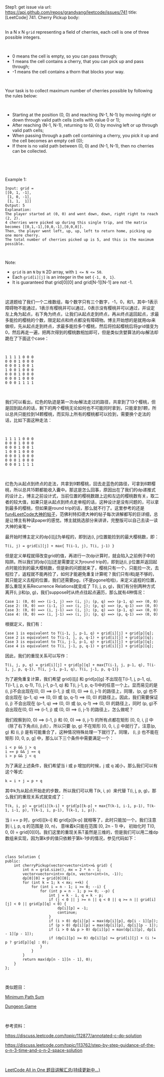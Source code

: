 Step1: get issue via url: https://api.github.com/repos/grandyang/leetcode/issues/741 
 title:[LeetCode] 741. Cherry Pickup 
 body:  
  

In a N x N `grid` representing a field of cherries, each cell is one of three possible integers.

 

  * 0 means the cell is empty, so you can pass through;
  * 1 means the cell contains a cherry, that you can pick up and pass through;
  * -1 means the cell contains a thorn that blocks your way.



 

Your task is to collect maximum number of cherries possible by following the rules below:

 

  * Starting at the position (0, 0) and reaching (N-1, N-1) by moving right or down through valid path cells (cells with value 0 or 1);
  * After reaching (N-1, N-1), returning to (0, 0) by moving left or up through valid path cells;
  * When passing through a path cell containing a cherry, you pick it up and the cell becomes an empty cell (0);
  * If there is no valid path between (0, 0) and (N-1, N-1), then no cherries can be collected.



 

 

Example 1:
    
    
    Input: grid =
    [[0, 1, -1],
     [1, 0, -1],
     [1, 1,  1]]
    Output: 5
    Explanation: 
    The player started at (0, 0) and went down, down, right right to reach (2, 2).
    4 cherries were picked up during this single trip, and the matrix becomes [[0,1,-1],[0,0,-1],[0,0,0]].
    Then, the player went left, up, up, left to return home, picking up one more cherry.
    The total number of cherries picked up is 5, and this is the maximum possible.
    

 

Note:

  * `grid` is an `N` by `N` 2D array, with `1 <= N <= 50`.
  * Each `grid[i][j]` is an integer in the set `{-1, 0, 1}`.
  * It is guaranteed that grid[0][0] and grid[N-1][N-1] are not -1.



 

这道题给了我们一个二维数组，每个数字只有三个数字，-1，0，和1，其中-1表示障碍物不能通过，1表示有樱桃并可以通过，0表示没有樱桃并可以通过，并设定左上角为起点，右下角为终点，让我们从起点走到终点，再从终点返回起点，求最多能捡的樱桃的个数，限定起点和终点都没有障碍物。博主开始想的是就用dp来做呗，先从起点走到终点，求最多能捡多个樱桃，然后将捡起樱桃后将grid值变为0，然后再走一遍，把两次得到的樱桃数相加即可，但是类似贪婪算法的dp解法却跪在了下面这个case：

 
    
    
    1 1 1 1 0 0 0
    0 0 0 1 0 0 0
    0 0 0 1 0 0 1
    1 0 0 1 0 0 0
    0 0 0 1 0 0 0
    0 0 0 1 0 0 0
    0 0 0 1 1 1 1

 

我们可以看出，红色的轨迹是第一次dp解法走过的路径，共拿到了13个樱桃，但是回到起点的话，剩下的两个樱桃无论如何也不可能同时拿到，只能拿到1颗，所以总共只能捡到14颗樱桃，而实际上所有的樱桃都可以捡到，需要换个走法的话，比如下面这种走法：

 
    
    
    1 1 1 1 0 0 0
    0 0 0 1 0 0 0
    0 0 0 1 0 0 1
    1 0 0 1 0 0 0
    0 0 0 1 0 0 0
    0 0 0 1 0 0 0
    0 0 0 1 1 1 1

 

红色为从起点到终点的走法，共拿到9颗樱桃，回去走蓝色的路径，可拿到6颗樱桃，所以总共15颗都能收入囊中。那这是怎么回事，原因出在了我们的dp递推式的设计上，博主之前设计式，当前位置的樱桃数跟上边和左边的樱桃数有关，取二者的较大值，如果只是从起点到终点走单程的话，这种设计是没有问题的，可以拿到最多的樱桃，但如果是round trip的话，那么就不行了。这里参考的还是[fun4LeetCode大神的帖子](https://discuss.leetcode.com/topic/113762/step-by-step-guidance-of-the-o-n-3-time-and-o-n-2-space-solution)，范佛利特扣德大神的帖子每次讲解都写的巨详细，总是让博主有种读paper的感觉。博主就挑选部分来讲讲，完整版可以自己去读一读大神的亲笔～

最开始时博主定义的dp[i][j]为单程的，即到达(i, j)位置能捡到的最大樱桃数，即：
    
    
    T(i, j) = grid[i][j] + max{ T(i-1, j), T(i, j-1) }

但是定义单程就得改变grid的值，再进行一次dp计算时，就会陷入之前例子中的陷阱。所以我们的dp[i][j]还是需要定义为round trip的，即到达(i, j)位置并返回起点时能捡到的最大樱桃数，但是新的问题就来了，樱桃只有一个，只能捡一次，去程捡了，返程就不能再捡了，如何才能避免重复计算呢？我们只有i和j是不够的，其只能定义去程的位置，我们还需要pg，(不是pgone哈哈)，来定义返程的位置，那么重现关系Recurrence Relations就变成了 T(i, j, p, g)，我们有分别两种方式离开(i, j)和(p, g)，我们suppose时从终点往起点遍历，那么就有4种情况：
    
    
    Case 1: (0, 0) ==> (i-1, j) ==> (i, j); (p, q) ==> (p-1, q) ==> (0, 0)
    Case 2: (0, 0) ==> (i-1, j) ==> (i, j); (p, q) ==> (p, q-1) ==> (0, 0)
    Case 3: (0, 0) ==> (i, j-1) ==> (i, j); (p, q) ==> (p-1, q) ==> (0, 0)
    Case 4: (0, 0) ==> (i, j-1) ==> (i, j); (p, q) ==> (p, q-1) ==> (0, 0)

根据定义，我们有：
    
    
    Case 1 is equivalent to T(i-1, j, p-1, q) + grid[i][j] + grid[p][q];
    Case 2 is equivalent to T(i-1, j, p, q-1) + grid[i][j] + grid[p][q];
    Case 3 is equivalent to T(i, j-1, p-1, q) + grid[i][j] + grid[p][q];
    Case 4 is equivalent to T(i, j-1, p, q-1) + grid[i][j] + grid[p][q];

因此，我们的重现关系可以写作：
    
    
    T(i, j, p, q) = grid[i][j] + grid[p][q] + max{T(i-1, j, p-1, q), T(i-1, j, p, q-1), T(i, j-1, p-1, q), T(i, j-1, p, q-1)}

为了避免重复计算，我们希望 grid[i][j] 和 grid[p][g] 不出现在T(i-1, j, p-1, q), T(i-1, j, p, q-1), T(i, j-1, p-1, q) 和 T(i, j-1, p, q-1)中的任意一个上。显而易见的是(i, j)不会出现在(0, 0) ==> (i-1, j) 或 (0, 0) ==> (i, j-1) 的路径上，同理，(p, g) 也不会出现在 (p-1, q) ==> (0, 0) 或 (p, q-1) ==> (0, 0) 的路径上。因此，我们需要保证(i, j) 不会出现在 (p-1, q) ==> (0, 0) 或 (p, q-1) ==> (0, 0) 的路径上，同时 (p, g)不会出现在(0, 0) ==> (i-1, j) 或 (0, 0) ==> (i, j-1) 的路径上，怎么做呢？

我们观察到(0, 0) ==> (i-1, j) 和 (0, 0) ==> (i, j-1) 的所有点都在矩形 [0, 0, i, j] 中（除了右下角点(i, j)点），所以只要 (p, g) 不在矩形 [0, 0, i, j] 中就行了，注意(p, g) 和 (i, j) 是有可能重合了，这种情况特殊处理一下就行了。同理， (i, j) 也不能在矩形 [0, 0, p, g] 中，那么以下三个条件中需要满足一个：
    
    
    i < p && j > q
    i == p && j == q
    i > p && j < q

为了满足上述条件，我们希望当 i 或 p 增加的时候，j 或 q 减小，那么我们可以有这个等式:
    
    
    k = i + j = p + q

其中k为从起点开始走的步数，所以我们可以用 T(k, i, p)  来代替 T(i, j, p, g)，那么我们的重现关系式就变成了：
    
    
    T(k, i, p) = grid[i][k-i] + grid[p][k-p] + max{T(k-1, i-1, p-1), T(k-1, i-1, p), T(k-1, i, p-1), T(k-1, i, p)}.

当 i == p 时，grid[i][k-i] 和 grid[p][k-p] 就相等了，此时只能加一个。我们注意到 i, j, p, q 的范围是 [0, n)， 意味着k只能在范围 [0, 2n - 1) 中， 初始化时 T(0, 0, 0) = grid[0][0]。我们这里的重现关系T虽然是三维的，但是我们可以用二维dp数组来实现，因为第k步的值只依赖于第k-1步的情况，参见代码如下：

 
    
    
    class Solution {
    public:
        int cherryPickup(vector<vector<int>>& grid) {
            int n = grid.size(), mx = 2 * n - 1;
            vector<vector<int>> dp(n, vector<int>(n, -1));
            dp[0][0] = grid[0][0];
            for (int k = 1; k < mx; ++k) {
                for (int i = n - 1; i >= 0; --i) {
                    for (int p = n - 1; p >= 0; --p) {
                        int j = k - i, q = k - p;
                        if (j < 0 || j >= n || q < 0 || q >= n || grid[i][j] < 0 || grid[p][q] < 0) {
                            dp[i][p] = -1;
                            continue;
                        }
                        if (i > 0) dp[i][p] = max(dp[i][p], dp[i - 1][p]);
                        if (p > 0) dp[i][p] = max(dp[i][p], dp[i][p - 1]);
                        if (i > 0 && p > 0) dp[i][p] = max(dp[i][p], dp[i - 1][p - 1]);
                        if (dp[i][p] >= 0) dp[i][p] += grid[i][j] + (i != p ? grid[p][q] : 0);
                    }
                }
            }
            return max(dp[n - 1][n - 1], 0);
        }
    };

 

类似题目：

[Minimum Path Sum](http://www.cnblogs.com/grandyang/p/4353255.html)

[Dungeon Game](http://www.cnblogs.com/grandyang/p/4233035.html)

 

参考资料：

<https://discuss.leetcode.com/topic/112877/annotated-c-dp-solution>

<https://discuss.leetcode.com/topic/113762/step-by-step-guidance-of-the-o-n-3-time-and-o-n-2-space-solution>

 

[LeetCode All in One 题目讲解汇总(持续更新中...)](http://www.cnblogs.com/grandyang/p/4606334.html)
